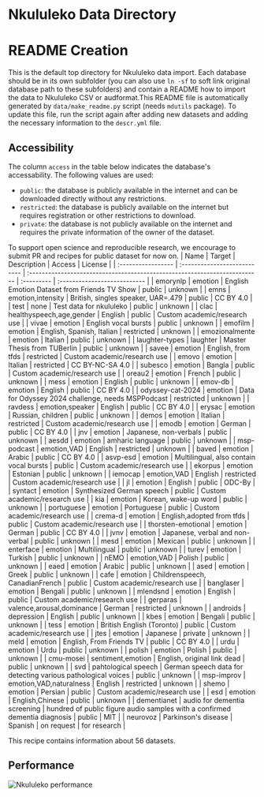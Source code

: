 
Nkululeko Data Directory
========================

# README Creation


This is the default top directory for Nkululeko data import. Each database should be in its own subfolder (you can also use `ln -sf` to soft link original database path to these subfolders) and contain a README how to import the data to Nkululeko CSV or audformat.This README file is automatically generated by `data/make_readme.py` script (needs `mdutils` package). To update this file, run the script again after adding new datasets and adding the necessary information to the `descr.yml` file. 
## Accessibility


The column `access` in the table below indicates the database's accessability. The following values are used:
- `public`: the database is publicly available in the internet and can be downloaded directly without any restrictions.
- `restricted`: the database is publicly available on the internet but requires registration or other restrictions to download.
- `private`: the database is not publicly available on the internet and requires the private information of the owner of the dataset.


To support open science and reproducible research, we encourage to submit PR and recipes for public dataset for now on.
| Name               | Target                       | Description                                                                | Access     | License                      |
| :----------------- | :--------------------------- | :------------------------------------------------------------------------- | :--------- | :--------------------------- |
| emorynlp           | emotion                      | English Emotion Dataset from Friends TV Show                               | public     | unknown                      |
| emns               | emotion,intensity            | British, singles speaker, UAR=.479                                         | public     | CC BY 4.0                    |
| test               | none                         | Test data for nkululeko                                                    | public     | unknown                      |
| clac               | healthyspeech,age,gender     | English                                                                    | public     | Custom academic/research use |
| vivae              | emotion                      | English vocal bursts                                                       | public     | unknown                      |
| emofilm            | emotion                      | English, Spanish, Italian                                                  | restricted | unknown                      |
| emozionalmente     | emotion                      | Italian                                                                    | public     | unknown                      |
| laughter-types     | laughter                     | Master Thesis from TUBerlin                                                | public     | unknown                      |
| savee              | emotion                      | English, from tfds                                                         | restricted | Custom academic/research use |
| emovo              | emotion                      | Italian                                                                    | restricted | CC BY-NC-SA 4.0              |
| subesco            | emotion                      | Bangla                                                                     | public     | Custom academic/research use |
| oreau2             | emotion                      | French                                                                     | public     | unknown                      |
| mess               | emotion                      | English                                                                    | public     | unknown                      |
| emov-db            | emotion                      | English                                                                    | public     | CC BY 4.0                    |
| odyssey-cat-2024   | emotion                      | Data for Odyssey 2024 challenge, needs MSPPodcast                          | restricted | unknown                      |
| ravdess            | emotion,speaker              | English                                                                    | public     | CC BY 4.0                    |
| erysac             | emotion                      | Russian, children                                                          | public     | unknown                      |
| demos              | emotion                      | Italian                                                                    | restricted | Custom academic/research use |
| emodb              | emotion                      | German                                                                     | public     | CC BY 4.0                    |
| jnv                | emotion                      | Japanese, non-verbals                                                      | public     | unknown                      |
| aesdd              | emotion                      | amharic language                                                           | public     | unknown                      |
| msp-podcast        | emotion,VAD                  | English                                                                    | restricted | unknown                      |
| baved              | emotion                      | Arabic                                                                     | public     | CC BY 4.0                    |
| asvp-esd           | emotion                      | Multilingual, also contain vocal bursts                                    | public     | Custom academic/research use |
| ekorpus            | emotion                      | Estonian                                                                   | public     | unknown                      |
| iemocap            | emotion,VAD                  | English                                                                    | restricted | Custom academic/research use |
| jl                 | emotion                      | English                                                                    | public     | ODC-By                       |
| syntact            | emotion                      | Synthesized German speech                                                  | public     | Custom academic/research use |
| kia                | emotion                      | Korean, wake-up word                                                       | public     | unknown                      |
| portuguese         | emotion                      | Portuguese                                                                 | public     | Custom academic/research use |
| crema-d            | emotion                      | English,adopted from tfds                                                  | public     | Custom academic/research use |
| thorsten-emotional | emotion                      | German                                                                     | public     | CC BY 4.0                    |
| jvnv               | emotion                      | Japanese, verbal and non-verbal                                            | public     | unknown                      |
| mesd               | emotion                      | Mexican                                                                    | public     | unknown                      |
| enterface          | emotion                      | Multilingual                                                               | public     | unknown                      |
| turev              | emotion                      | Turkish                                                                    | public     | unknown                      |
| nEMO               | emotion,VAD                  | Polish                                                                     | public     | unknown                      |
| eaed               | emotion                      | Arabic                                                                     | public     | unknown                      |
| ased               | emotion                      | Greek                                                                      | public     | unknown                      |
| cafe               | emotion                      | Childrenspeech, CanadianFrench                                             | public     | Custom academic/research use |
| banglaser          | emotion                      | Bengali                                                                    | public     | unknown                      |
| mlendsnd           | emotion                      | English                                                                    | public     | Custom academic/research use |
| gerparas           | valence,arousal,dominance    | German                                                                     | restricted | unknown                      |
| androids           | depression                   | English                                                                    | public     | unknown                      |
| kbes               | emotion                      | Bengali                                                                    | public     | unknown                      |
| tess               | emotion                      | British English (Toronto)                                                  | public     | Custom academic/research use |
| jtes               | emotion                      | Japanese                                                                   | private    | unknown                      |
| meld               | emotion                      | English, From Friends TV                                                   | public     | CC BY 4.0                    |
| urdu               | emotion                      | Urdu                                                                       | public     | unknown                      |
| polish             | emotion                      | Polish                                                                     | public     | unknown                      |
| cmu-mosei          | sentiment,emotion            | English, original link dead                                                | public     | unknown                      |
| svd                | pahtological speech          | German speech data for detecting various pathological voices               | public     | unknown                      |
| msp-improv         | emotion,VAD,naturalness      | English                                                                    | restricted | unknown                      |
| shemo              | emotion                      | Persian                                                                    | public     | Custom academic/research use |
| esd                | emotion                      | English,Chinese                                                            | public     | unknown                      |
| dementianet        | audio for dementia screening | hundred of public figure audio samples with a confirmed dementia diagnosis | public     | MIT                          |
| neurovoz           | Parkinson's disease          | Spanish                                                                    | on request | for research                 |

This recipe contains information about 56 datasets.
## Performance
  
![Nkululeko performance](../meta/images/nkululeko_ser_20240719.png)  
